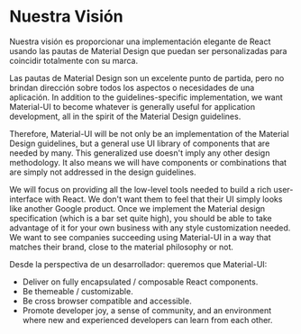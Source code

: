 # Nuestra Visión

<p class="description">Nuestra visión es proporcionar una implementación elegante de React usando las pautas de Material Design que puedan ser personalizadas para coincidir totalmente con su marca.</p>

Las pautas de Material Design son un excelente punto de partida, pero no brindan dirección sobre todos los aspectos o necesidades de una aplicación. In addition to the guidelines-specific implementation, we want Material-UI to become whatever is generally useful for application development, all in the spirit of the Material Design guidelines.

Therefore, Material-UI will be not only be an implementation of the Material Design guidelines, but a general use UI library of components that are needed by many. This generalized use doesn't imply any other design methodology. It also means we will have components or combinations that are simply not addressed in the design guidelines.

We will focus on providing all the low-level tools needed to build a rich user-interface with React. We don't want them to feel that their UI simply looks like another Google product. Once we implement the Material design specification (which is a bar set quite high), you should be able to take advantage of it for your own business with any style customization needed. We want to see companies succeeding using Material-UI in a way that matches their brand, close to the material philosophy or not.

Desde la perspectiva de un desarrollador: queremos que Material-UI:

- Deliver on fully encapsulated / composable React components.
- Be themeable / customizable.
- Be cross browser compatible and accessible.
- Promote developer joy, a sense of community, and an environment where new and experienced developers can learn from each other.
